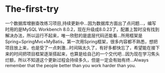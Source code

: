 # The-first-try
一个数据库增删查改练习项目,持续更新中...因为数据库方面出了点问题...，编写时用的是MySQL Workbench 8.0.2，现在升级成8.0.23了，配置上暂时没有找到解决办法，所以运行不起来，唯一欣慰的是底层代码还能看...所用框架是Spring+SpringMvc+MyBatis，第一次用Spring框架，很多内容都不熟悉，想把项目放上来，也是受了一点刺激...时间隔太久了，有好多都快忘了，希望能在接下来的时间把项目框架逐渐搭起来，也算是给自己的一个交代吧...因为现在学习焦头烂额，所以不知道这个更新过程会持续多久，但是一定会有始有终...Always remember that the people better than you work harder than you.
